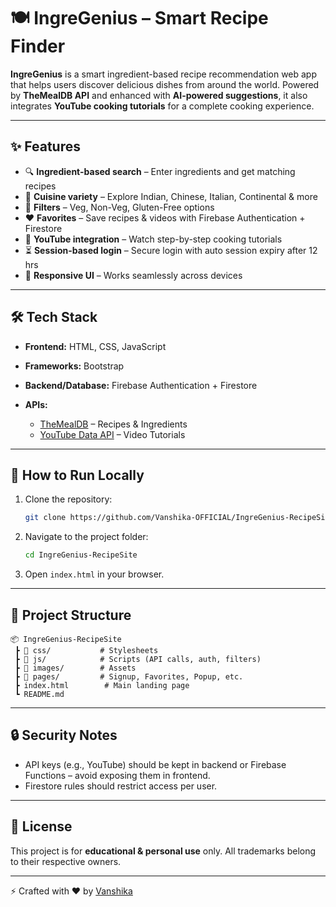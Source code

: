 # 🍽️ IngreGenius – Smart Recipe Finder

**IngreGenius** is a smart ingredient-based recipe recommendation web app that helps users discover delicious dishes from around the world. Powered by **TheMealDB API** and enhanced with **AI-powered suggestions**, it also integrates **YouTube cooking tutorials** for a complete cooking experience.

---

## ✨ Features

* 🔍 **Ingredient-based search** – Enter ingredients and get matching recipes
* 🍛 **Cuisine variety** – Explore Indian, Chinese, Italian, Continental & more
* 🥗 **Filters** – Veg, Non-Veg, Gluten-Free options
* ❤️ **Favorites** – Save recipes & videos with Firebase Authentication + Firestore
* 🎥 **YouTube integration** – Watch step-by-step cooking tutorials
* ⏳ **Session-based login** – Secure login with auto session expiry after 12 hrs
* 📱 **Responsive UI** – Works seamlessly across devices

---

## 🛠️ Tech Stack

* **Frontend:** HTML, CSS, JavaScript
* **Frameworks:** Bootstrap
* **Backend/Database:** Firebase Authentication + Firestore
* **APIs:**

  * [TheMealDB](https://www.themealdb.com/) – Recipes & Ingredients
  * [YouTube Data API](https://developers.google.com/youtube/v3) – Video Tutorials

---

## 🚀 How to Run Locally

1. Clone the repository:

   ```bash
   git clone https://github.com/Vanshika-OFFICIAL/IngreGenius-RecipeSite.git
   ```

2. Navigate to the project folder:

   ```bash
   cd IngreGenius-RecipeSite
   ```

3. Open `index.html` in your browser.

---

## 📂 Project Structure

```
📦 IngreGenius-RecipeSite
 ┣ 📂 css/           # Stylesheets  
 ┣ 📂 js/            # Scripts (API calls, auth, filters)  
 ┣ 📂 images/        # Assets  
 ┣ 📂 pages/         # Signup, Favorites, Popup, etc.  
 ┣ index.html        # Main landing page  
 ┗ README.md
```

---

## 🔒 Security Notes

* API keys (e.g., YouTube) should be kept in backend or Firebase Functions – avoid exposing them in frontend.
* Firestore rules should restrict access per user.

---

## 📜 License

This project is for **educational & personal use** only.
All trademarks belong to their respective owners.

---

⚡ Crafted with ❤️ by [Vanshika](https://github.com/Vanshika-OFFICIAL)
